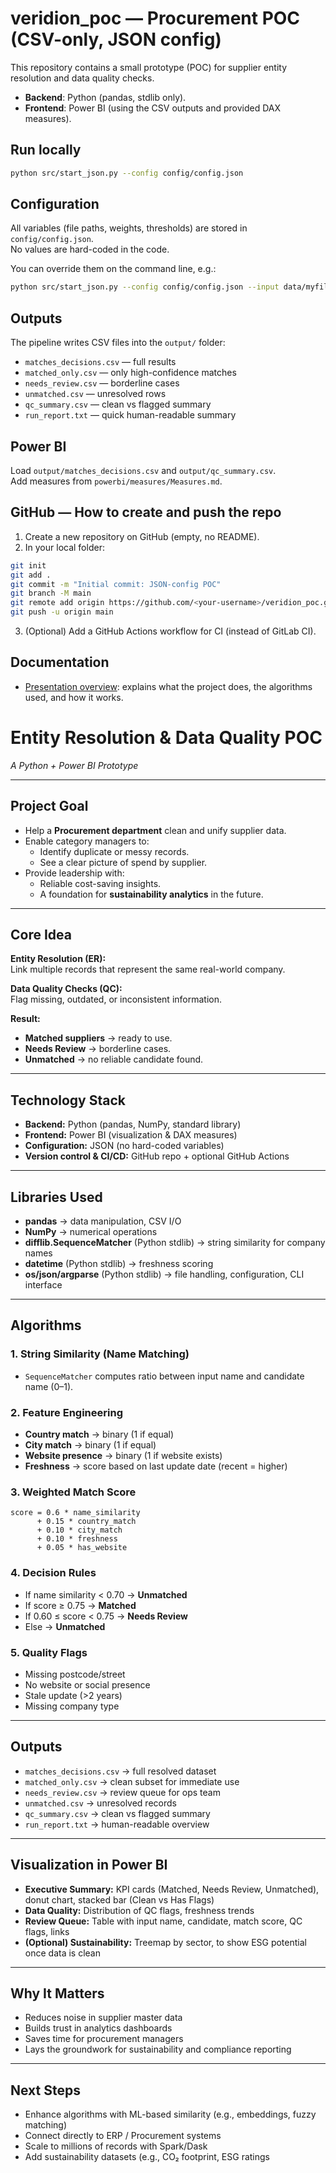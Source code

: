 

# veridion_poc — Procurement POC (CSV-only, JSON config)

This repository contains a small prototype (POC) for supplier entity resolution and data quality checks.

- **Backend**: Python (pandas, stdlib only).
- **Frontend**: Power BI (using the CSV outputs and provided DAX measures).

## Run locally
```bash
python src/start_json.py --config config/config.json
```

## Configuration
All variables (file paths, weights, thresholds) are stored in `config/config.json`.  
No values are hard-coded in the code.

You can override them on the command line, e.g.:
```bash
python src/start_json.py --config config/config.json --input data/myfile.csv --output out --strong 0.8
```

## Outputs
The pipeline writes CSV files into the `output/` folder:
- `matches_decisions.csv` — full results
- `matched_only.csv` — only high-confidence matches
- `needs_review.csv` — borderline cases
- `unmatched.csv` — unresolved rows
- `qc_summary.csv` — clean vs flagged summary
- `run_report.txt` — quick human-readable summary

## Power BI
Load `output/matches_decisions.csv` and `output/qc_summary.csv`.  
Add measures from `powerbi/measures/Measures.md`.

## GitHub — How to create and push the repo
1. Create a new repository on GitHub (empty, no README).
2. In your local folder:
```bash
git init
git add .
git commit -m "Initial commit: JSON-config POC"
git branch -M main
git remote add origin https://github.com/<your-username>/veridion_poc.git
git push -u origin main
```

3. (Optional) Add a GitHub Actions workflow for CI (instead of GitLab CI).
## Documentation

- [Presentation overview](PRESENTATION.md): explains what the project does, the algorithms used, and how it works.


# Entity Resolution & Data Quality POC
*A Python + Power BI Prototype*

---

## Project Goal
- Help a **Procurement department** clean and unify supplier data.  
- Enable category managers to:  
  - Identify duplicate or messy records.  
  - See a clear picture of spend by supplier.  
- Provide leadership with:  
  - Reliable cost-saving insights.  
  - A foundation for **sustainability analytics** in the future.  

---

## Core Idea
**Entity Resolution (ER):**  
Link multiple records that represent the same real-world company.  

**Data Quality Checks (QC):**  
Flag missing, outdated, or inconsistent information.  

**Result:**  
- **Matched suppliers** → ready to use.  
- **Needs Review** → borderline cases.  
- **Unmatched** → no reliable candidate found.  

---

## Technology Stack
- **Backend:** Python (pandas, NumPy, standard library)  
- **Frontend:** Power BI (visualization & DAX measures)  
- **Configuration:** JSON (no hard-coded variables)  
- **Version control & CI/CD:** GitHub repo + optional GitHub Actions  

---

## Libraries Used
- **pandas** → data manipulation, CSV I/O  
- **NumPy** → numerical operations  
- **difflib.SequenceMatcher** (Python stdlib) → string similarity for company names  
- **datetime** (Python stdlib) → freshness scoring  
- **os/json/argparse** (Python stdlib) → file handling, configuration, CLI interface  

---

## Algorithms

### 1. String Similarity (Name Matching)
- `SequenceMatcher` computes ratio between input name and candidate name (0–1).  

### 2. Feature Engineering
- **Country match** → binary (1 if equal)  
- **City match** → binary (1 if equal)  
- **Website presence** → binary (1 if website exists)  
- **Freshness** → score based on last update date (recent = higher)  

### 3. Weighted Match Score
```
score = 0.6 * name_similarity
      + 0.15 * country_match
      + 0.10 * city_match
      + 0.10 * freshness
      + 0.05 * has_website
```

### 4. Decision Rules
- If name similarity < 0.70 → **Unmatched**  
- If score ≥ 0.75 → **Matched**  
- If 0.60 ≤ score < 0.75 → **Needs Review**  
- Else → **Unmatched**  

### 5. Quality Flags
- Missing postcode/street  
- No website or social presence  
- Stale update (>2 years)  
- Missing company type  

---

## Outputs
- `matches_decisions.csv` → full resolved dataset  
- `matched_only.csv` → clean subset for immediate use  
- `needs_review.csv` → review queue for ops team  
- `unmatched.csv` → unresolved records  
- `qc_summary.csv` → clean vs flagged summary  
- `run_report.txt` → human-readable overview  

---

## Visualization in Power BI
- **Executive Summary:** KPI cards (Matched, Needs Review, Unmatched), donut chart, stacked bar (Clean vs Has Flags)  
- **Data Quality:** Distribution of QC flags, freshness trends  
- **Review Queue:** Table with input name, candidate, match score, QC flags, links  
- **(Optional) Sustainability:** Treemap by sector, to show ESG potential once data is clean  

---

## Why It Matters
- Reduces noise in supplier master data  
- Builds trust in analytics dashboards  
- Saves time for procurement managers  
- Lays the groundwork for sustainability and compliance reporting  

---

## Next Steps
- Enhance algorithms with ML-based similarity (e.g., embeddings, fuzzy matching)  
- Connect directly to ERP / Procurement systems  
- Scale to millions of records with Spark/Dask  
- Add sustainability datasets (e.g., CO₂ footprint, ESG ratings